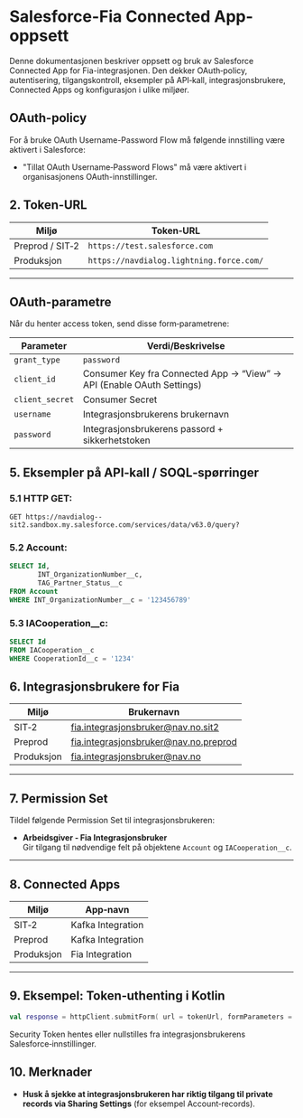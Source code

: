 # Salesforce-Fia Connected App-oppsett

Denne dokumentasjonen beskriver oppsett og bruk av Salesforce Connected App for Fia-integrasjonen. Den dekker OAuth‑policy, autentisering, tilgangskontroll, eksempler på API‑kall, integrasjonsbrukere, Connected Apps og konfigurasjon i ulike miljøer.

## OAuth-policy

For å bruke OAuth Username-Password Flow må følgende innstilling være aktivert i Salesforce:

-   "Tillat OAuth Username‑Password Flows" må være aktivert i organisasjonens OAuth-innstillinger.

## 2. Token‑URL

| Miljø           | Token‑URL                                |
| --------------- | ---------------------------------------- |
| Preprod / SIT‑2 | `https://test.salesforce.com`            |
| Produksjon      | `https://navdialog.lightning.force.com/` |

---

## OAuth-parametre

Når du henter access token, send disse form‑parametrene:

| Parameter       | Verdi/Beskrivelse                                                     |
| --------------- | --------------------------------------------------------------------- |
| `grant_type`    | `password`                                                            |
| `client_id`     | Consumer Key fra Connected App → “View” → API (Enable OAuth Settings) |
| `client_secret` | Consumer Secret                                                       |
| `username`      | Integrasjonsbrukerens brukernavn                                      |
| `password`      | Integrasjonsbrukerens passord + sikkerhetstoken                       |

## 5. Eksempler på API‑kall / SOQL‑spørringer

### 5.1 HTTP GET:

```http
GET https://navdialog--sit2.sandbox.my.salesforce.com/services/data/v63.0/query?
```

### 5.2 Account:

```sql
SELECT Id,
       INT_OrganizationNumber__c,
       TAG_Partner_Status__c
FROM Account
WHERE INT_OrganizationNumber__c = '123456789'
```

### 5.3 IACooperation\_\_c:

```sql
SELECT Id
FROM IACooperation__c
WHERE CooperationId__c = '1234'
```

## 6. Integrasjonsbrukere for Fia

| Miljø      | Brukernavn                            |
| ---------- | ------------------------------------- |
| SIT‑2      | fia.integrasjonsbruker@nav.no.sit2    |
| Preprod    | fia.integrasjonsbruker@nav.no.preprod |
| Produksjon | fia.integrasjonsbruker@nav.no         |

---

## 7. Permission Set

Tildel følgende Permission Set til integrasjonsbrukeren:

-   **Arbeidsgiver ‑ Fia Integrasjonsbruker**  
    Gir tilgang til nødvendige felt på objektene `Account` og `IACooperation__c`.

---

## 8. Connected Apps

| Miljø      | App‑navn          |
| ---------- | ----------------- |
| SIT‑2      | Kafka Integration |
| Preprod    | Kafka Integration |
| Produksjon | Fia Integration   |

---

## 9. Eksempel: Token‑uthenting i Kotlin

```kotlin
val response = httpClient.submitForm( url = tokenUrl, formParameters = parameters { append("grant_type", "password") append("client_id", salesforceKonfig.clientId) append("client_secret", salesforceKonfig.clientSecret) append("username", salesforceKonfig.username) append("password", salesforceKonfig.password + salesforceKonfig.securityToken) }, )
```

Security Token hentes eller nullstilles fra integrasjonsbrukerens Salesforce‑innstillinger.

## 10. Merknader

-   **Husk å sjekke at integrasjonsbrukeren har riktig tilgang til private records via Sharing Settings** (for eksempel Account‑records).
